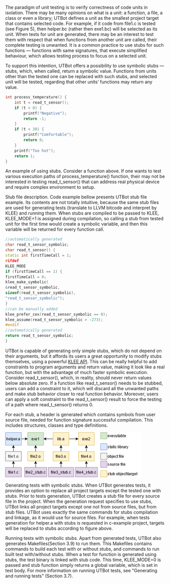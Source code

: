 <!---
name: Stubs inside
route: /docs/cpp/advanced/stubs-inside
parent: Documentation
menu: Advanced
description: Describe how UTBotCpp stubs work
--->

The paradigm of unit testing is to verify correctness of code units in isolation. There may be many opinions on what is
a unit: a function, a file, a class or even a library; UTBot defines a unit as the smallest project target that contains
selected code. For example, if it code from file1.c is tested (see Figure 5), then helper.bc
(rather then exe1.bc) will be selected as its unit. When tests for unit are generated, there may be an interest to test
them with respect that when functions from another unit are called, their complete testing is unwanted. It is a common
practice to use stubs for such functions — functions with same signatures, that execute simplified behaviour, which
allows testing process to focus on a selected unit.

To support this intention, UTBot offers a possibility to use symbolic stubs — stubs, which, when called, return a
symbolic value. Functions from units other than the tested one can be replaced with such stubs, and selected unit will
be tested, regarding that other units’ functions may return any value.

```c++
int process_temperature() {
    int t = read_t_sensor();
    if (t < 0) {
        printf("Negative");
        return -1;
    }
    if (t < 30) {
        printf("Comfortable");
        return 0;
    }
    printf("Too hot");
    return 1;
}
```

An example of using stubs. Consider a function above. If one wants to test various execution paths of
process_temperature()
function, their may not be interested in testing read_t_sensor()
that can address real physical device and require complex environment to setup.

Stub file description. Code example bellow presents UTBot stub file example. Its contents are not totally intuitive, because the
same stub files are used for generating tests (translate to LLVM bitcode and interpret by KLEE) and running them. When
stubs are compiled to be passed to KLEE, KLEE_MODE=1 is assigned during compilation, so calling a stub from tested unit
for the first time would create a symbolic variable, and then this variable will be returned for every function call.

```c++
//automatically generated
char read_t_sensor_symbolic;
char read_t_sensor() {
static int firstTimeCall = 1;
#ifdef
KLEE_MODE
if (firstTimeCall == 1) {
firstTimeCall = 0;
klee_make_symbolic(
&read_t_sensor_symbolic,
sizeof(read_t_sensor_symbolic),
"read_t_sensor_symbolic");
}
//can be manually added
klee_prefer_cex(read_t_sensor_symbolic == 0);
klee_assume(read_t_sensor_symbolic > -273);
#endif
//automatically generated
return read_t_sensor_symbolic;
}
```

UTBot is capable of generating only simple stubs, which do not depend on their arguments, but it affords its users a
great opportunity to modify stubs themselves, using a powerful [KLEE API](https://klee.github.io/docs/intrinsics/). This can be really helpful to add
constraints to program arguments and return value, making it look like a real function, but with the advantage of much
faster symbolic execution. Consider read_t_sensor(), which, in reality, should never return values below absolute zero.
If a function like read_t_sensor() needs to be stubbed, users can add a constraint to it, which will discard all the
unwanted paths and make stub behavior closer to real function behavior. Moreover, users can apply a soft constraint to
the read_t_sensor() result to force the testing of a path where read_t_sensor() returns 0.

For each stub, a header is generated which contains symbols from user source file, needed for function signature
successful compilation. This includes structures, classes and type definitions.

![Stubs linking behaviour for c-example project](https://github.com/UnitTestBot/unittestbot.github.io/raw/source/resources/images/stubsExample.png)

Generating tests with symbolic stubs. When UTBot generates tests, it provides an option to replace all project targets
except the tested one with stubs. Prior to tests generation, UTBot creates a stub file for every source file in the
project. When the generation request specifies to use stubs, UTBot links all project targets except one not from source
files, but from stub files. UTBot uses exactly the same commands for stubs compilation and linkage, as it would use for
source files. For example, when tests generation for helper.a with stubs is requested in c-example project, targets will
be replaced to stubs according to figure above.

Running tests with symbolic stubs. Apart from generated tests, UTBot also generates Makefiles(Section 3.9) to run them.
This Makefiles contains commands to build each test with or without stubs, and commands to run built test with/without
stubs. When a test for function is generated using stubs, the test binary is linked with stub code. This time,
KLEE_MODE=0 is passed and stub function simply returns a global variable, which is set in test body. For more
information on running UTBot tests, see "Generating and running tests" (Section 3.7).